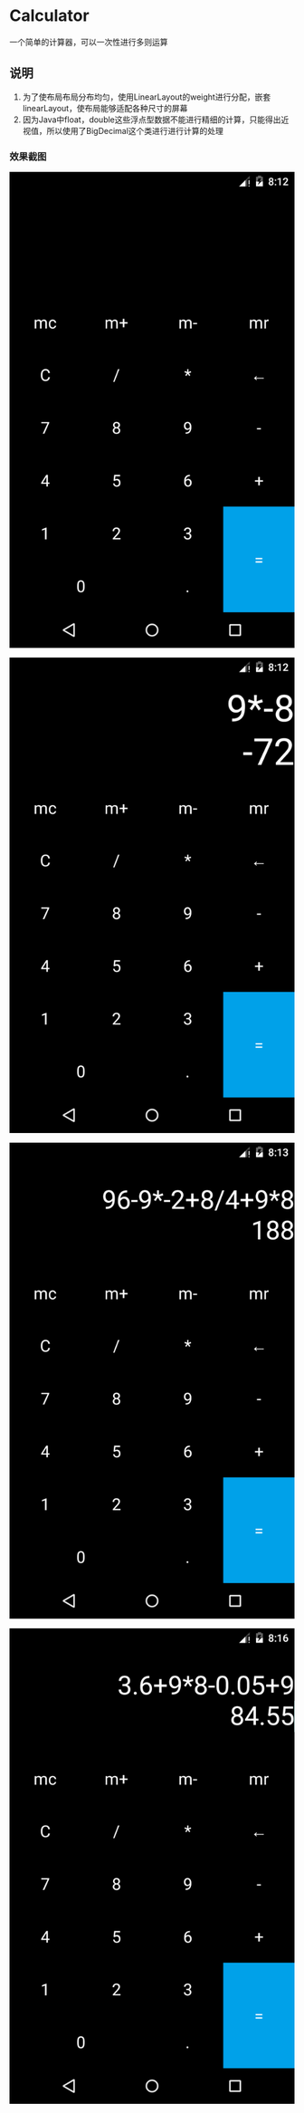 # Calculator
一个简单的计算器，可以一次性进行多则运算  
## 说明  
1. 为了使布局布局分布均匀，使用LinearLayout的weight进行分配，嵌套linearLayout，使布局能够适配各种尺寸的屏幕
2. 因为Java中float，double这些浮点型数据不能进行精细的计算，只能得出近视值，所以使用了BigDecimal这个类进行进行计算的处理


### 效果截图
![image](https://github.com/zcjxz/Calculator/blob/master/%E6%88%AA%E5%9B%BE/Screenshot_1487059933.png)

![image](https://github.com/zcjxz/Calculator/blob/master/%E6%88%AA%E5%9B%BE/Screenshot_1487059959.png)

![image](https://github.com/zcjxz/Calculator/blob/master/%E6%88%AA%E5%9B%BE/Screenshot_1487059999.png)

![image](https://github.com/zcjxz/Calculator/blob/master/%E6%88%AA%E5%9B%BE/Screenshot_1487060195.png)
